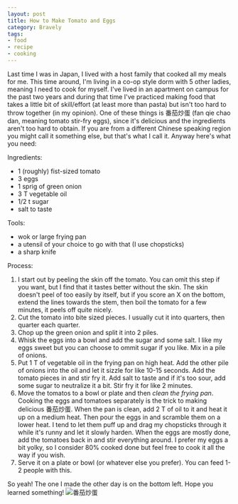 ```yaml
---
layout: post
title: How to Make Tomato and Eggs
category: Bravely
tags:
- food
- recipe
- cooking
---
```


Last time I was in Japan, I lived with a host family that cooked all my meals for me. This time around, I'm living in a co-op style dorm with 5 other ladies, meaning I need to cook for myself. I've lived in an apartment on campus for the past two years and during that time I've practiced making food that takes a little bit of skill/effort (at least more than pasta) but isn't too hard to throw together (in my opinion). One of these things is 番茄炒蛋 (fan qie chao dan, meaning tomato stir-fry eggs), since it's delicious and the ingredients aren't too hard to obtain. If you are from a different Chinese speaking region you might call it something else, but that's what I call it. Anyway here's what you need:

Ingredients:
- 1 (roughly) fist-sized tomato
- 3 eggs
- 1 sprig of green onion
- 3 T vegetable oil
- 1/2 t sugar
- salt to taste

Tools:
- wok or large frying pan
- a utensil of your choice to go with that (I use chopsticks)
- a sharp knife

Process:

1. I start out by peeling the skin off the tomato. You can omit this step if you want, but I find that it tastes better without the skin. The skin doesn't peel of too easily by itself, but if you score an X on the bottom, extend the lines towards the stem, then boil the tomato for a few minutes, it peels off quite nicely.
2. Cut the tomato into bite sized pieces. I usually cut it into quarters, then quarter each quarter. 
3. Chop up the green onion and split it into 2 piles.
4. Whisk the eggs into a bowl and add the sugar and some salt. I like my eggs sweet but you can choose to ommit sugar if you like. Mix in a pile of onions. 
5. Put 1 T of vegetable oil in the frying pan on high heat. Add the other pile of onions into the oil and let it sizzle for like 10-15 seconds. Add the tomato pieces in and stir fry it. Add salt to taste and if it's too sour, add some sugar to neutralize it a bit. Stir fry it for like 2 minutes.
6. Move the tomatos to a bowl or plate and then *clean the frying pan*. Cooking the eggs and tomatoes separately is the trick to making delicious 番茄炒蛋. When the pan is clean, add 2 T of oil to it and heat it up on a medium heat. Then pour the eggs in and scramble them on a lower heat. I tend to let them puff up and drag my chopsticks through it while it's runny and let it slowly harden. When the eggs are mostly done, add the tomatoes back in and stir everything around. I prefer my eggs a bit yolky, so I consider 80% cooked done but feel free to cook it all the way if you wish. 
7. Serve it on a plate or bowl (or whatever else you prefer). You can feed 1-2 people with this. 

So yeah! The one I made the other day is on the bottom left. Hope you learned something! ![番茄炒蛋](https://igcdn-photos-d-a.akamaihd.net/hphotos-ak-xaf1/t51.2885-15/s640x640/sh0.08/e35/c0.0.1080.1080/11856861_434322040108555_77401496_n.jpg)

